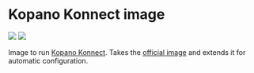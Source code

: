 # Kopano Konnect image

[![](https://images.microbadger.com/badges/image/zokradonh/kopano_konnect.svg)](https://microbadger.com/images/zokradonh/kopano_konnect "Microbadger size/labels") [![](https://images.microbadger.com/badges/version/zokradonh/kopano_konnect.svg)](https://microbadger.com/images/zokradonh/kopano_konnect "Microbadger version")

Image to run [Kopano Konnect](https://github.com/kopano-dev/konnect). Takes the [official image](https://cloud.docker.com/u/kopano/repository/docker/kopano/konnectd) and extends it for automatic configuration.
